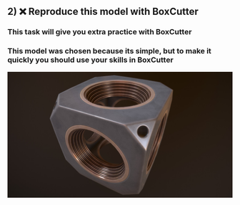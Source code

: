 ## 2) ❌ Reproduce this model with BoxCutter
### This task will give you extra practice with BoxCutter
### This model was chosen because its simple, but to make it quickly you should use your skills in BoxCutter
![cubik](/curriculum/reproduce/warwick-warwick-cube.jpg)
